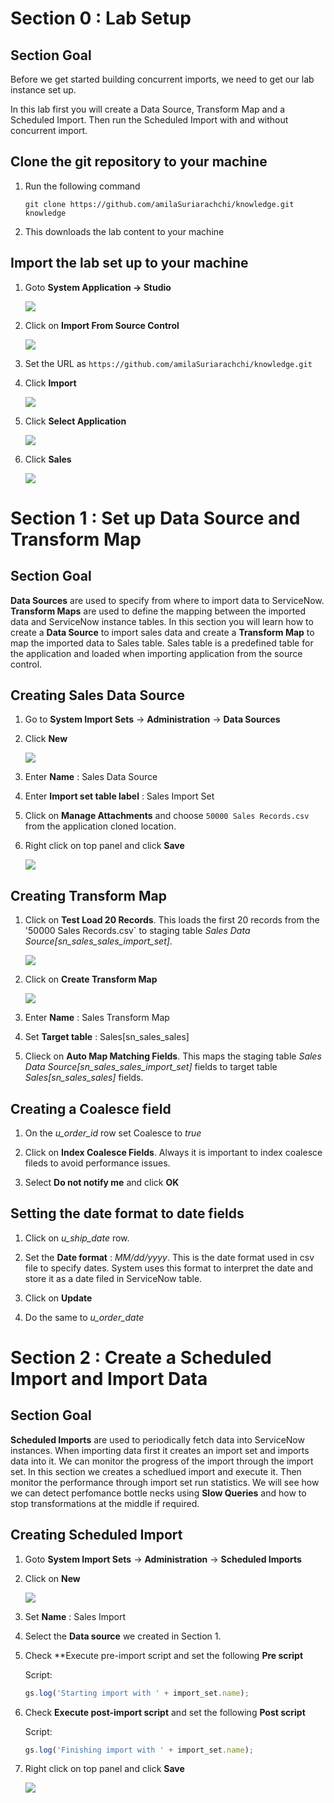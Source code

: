 # Section 0 : Lab Setup
## Section Goal

Before we get started building concurrent imports, we need to get our lab instance set up.

In this lab first you will create a Data Source, Transform Map and a Scheduled Import. Then run the Scheduled Import with and without concurrent import. 

## Clone the git repository to your machine

1. Run the following command

    `git clone https://github.com/amilaSuriarachchi/knowledge.git knowledge`

2. This downloads the lab content to your machine

## Import the lab set up to your machine

1. Goto **System Application -> Studio**

    ![](./images/section0/studio_initial.png)

2. Click on **Import From Source Control**
 
    ![](./images/section0/import_application.png)

3. Set the URL as `https://github.com/amilaSuriarachchi/knowledge.git`

4. Click **Import**

    ![](./images/section0/import_application_sucess.png)

5. Click **Select Application**

    ![](./images/section0/select_application.png)

6. Click **Sales**

    ![](./images/section0/sales.png)

# Section 1 : Set up **Data Source** and **Transform Map**

## Section Goal

**Data Sources** are used to specify from where to import data to ServiceNow. **Transform Maps** are used to define the mapping between the imported data and ServiceNow instance tables. In this section you will learn how to create a **Data Source** to import sales data and create a **Transform Map** to map the imported data to Sales table. Sales table is a predefined table for the application and loaded when importing application from the source control.

## Creating **Sales Data Source**

1. Go to **System Import Sets** -> **Administration** -> **Data Sources**

2. Click **New**

    ![](./images/section1/data_source_new.png)

3. Enter **Name** : Sales Data Source

4. Enter **Import set table label** : Sales Import Set

5. Click on **Manage Attachments** and choose `50000 Sales Records.csv` from the application cloned location.

6. Right click on top panel and click **Save**

    ![](./images/section1/data_source.png)

## Creating **Transform Map**

1. Click on **Test Load 20 Records**. This loads the first 20 records from the '50000 Sales Records.csv` to staging table *Sales Data Source[sn_sales_sales_import_set]*.

    ![](./images/section1/progress.png)

2. Click on **Create Transform Map**

    ![](./images/section1/transform_map_new.png)

3. Enter **Name** : Sales Transform Map

4. Set **Target table** : Sales[sn_sales_sales]

5. Clieck on **Auto Map Matching Fields**. This maps the staging table *Sales Data Source[sn_sales_sales_import_set]* fields to target table *Sales[sn_sales_sales]* fields.

## Creating a **Coalesce** field

1. On the *u_order_id* row set Coalesce to *true*

2. Click on  **Index Coalesce Fields**. Always it is important to index coalesce fileds to avoid performance issues.

3. Select **Do not notify me** and click **OK**

## Setting the date format to date fields

1. Click on *u_ship_date* row.

2. Set the **Date format** : *MM/dd/yyyy*. This is the date format used in csv file to specify dates. System uses this format to interpret the date and store it as a date filed in ServiceNow table.

3. Click on **Update**

4. Do the same to *u_order_date*

# Section 2 : Create a **Scheduled Import** and Import Data

## Section Goal

**Scheduled Imports** are used to periodically fetch data into ServiceNow instances. When importing data first it creates an import set and imports data into it. We can monitor the progress of the import through the import set. In this section we creates a schedlued import and execute it. Then monitor the performance through import set run statistics. We will see how we can detect perfomance bottle necks using **Slow Queries** and how to stop transformations at the middle if required.

## Creating **Scheduled Import**

1. Goto **System Import Sets** -> **Administration** -> **Scheduled Imports**

2. Click on **New**

    ![](./images/section1/scheduled_import_new.png)

3. Set **Name** : Sales Import

4. Select the **Data source** we created in Section 1.

5. Check **Execute pre-import script and set the following **Pre script**

    Script:
    ```javascript
    gs.log('Starting import with ' + import_set.name);
    ```

6. Check **Execute post-import script** and set the following **Post script**
    
    Script:
    ```javascript
    gs.log('Finishing import with ' + import_set.name);
    ```

7. Right click on top panel and click **Save**

    ![](./images/section1/scheduled_import.png) 

 
